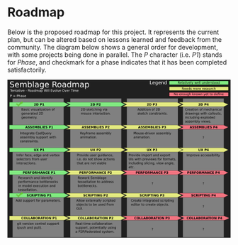 # Roadmap

Below is the proposed roadmap for this project. It represents the current plan, but can be altered based on lessons learned and feedback from the community. The diagram below shows a general order for development, with some projects being done in parallel. The _P_ character (i.e. _P1_) stands for _Phase_, and checkmark for a phase indicates that it has been completed satisfactorily.

[![Roadmap Medium](_static/roadmap-med.png)](_static/roadmap-full.png)
